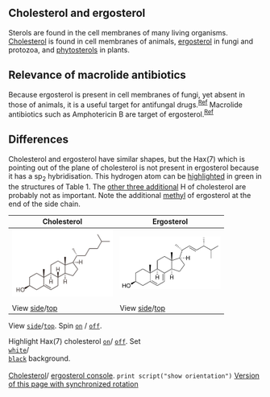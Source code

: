 ## Cholesterol and ergosterol

Sterols are found in the cell membranes of many living organisms. [Cholesterol](https://en.wikipedia.org/wiki/Cholesterol) is found in cell membranes of animals, [ergosterol](https://en.wikipedia.org/wiki/Ergosterol) in fungi and protozoa, and [phytosterols](https://en.wikipedia.org/wiki/Phytosterol) in plants.

## Relevance of macrolide antibiotics

Because ergosterol is present in cell membranes of fungi, yet absent in those of animals, it is a useful target for antifungal drugs.<sup>[Ref](https://en.wikipedia.org/wiki/Ergosterol#Target_for_antifungal_drugs)</sup> Macrolide antibiotics such as Amphotericin B are target of ergosterol.<sup>[Ref](https://academic.oup.com/jac/article/49/suppl_1/7/2473430)</sup>

## Differences

Cholesterol and ergosterol have similar shapes, but the Hax(7) which is pointing out of the plane of cholesterol is not present in ergosterol because it has a sp<sub>2</sub> hybridisation. This hydrogen atom can be <a href='javascript:jmolScript("select atomno = 41;color [0,255,0]", "A")'>highlighted</a> in green in the structures of Table 1. The <a href='javascript:jmolScript("select atomno = 30, atomno = 48, atomno = 50;color [0,127,127]", "A")'>other three additional</a> H of cholesterol are probably not as important. Note the additional <a href='javascript:jmolScript("select atomno = 65, atomno = 66, atomno = 67;color [127,127,0]", "B")'>methyl</a> of ergosterol at the end of the side chain.

<script type="text/javascript" src="src/JSmol.min.js"></script>
<script type="text/javascript">
    Info = {
    script: "set antialiasDisplay true;load $cholesterol;cartoon on;color cartoon structure;;rotate z 118.48; rotate y 117.66; rotate z -47.64;",
    width:350,      
    j2sPath: "src/j2s",   
    disableJ2SLoadMonitor: false,
    isableInitialConsole: true
}
 Info2 = {
    script: "set antialiasDisplay true;load $ergosterol;cartoon on;color cartoon structure;;rotate z 118.48; rotate y 117.66; rotate z -47.64;",
    width:350,      
    j2sPath: "src/j2s",   
    disableJ2SLoadMonitor: false,
    isableInitialConsole: true
}
document.getElementById("info").reset()
function sync() {
 var syncing = document.getElementById("drive").checked
 var s = (syncing ? "sync * on;sync * \"set syncMouse TRUE\"": "sync * off")
 //jmolScript(s, "A");
 Jmol.script(JmolAppletA,s);
}
</script>

| Cholesterol| Ergosterol|
|----------|---------------------|
| <center><img src="data/Cholesterol_2D.svg.png" alt="cholesterol" width="200" /></center> | <center><img src="data/Ergosterol_2D.svg.png" alt="ergosterol" width="200" /></center>  |
| <script>Jmol.getApplet("JmolAppletA",Info);</script> | <script>Jmol.getApplet("JmolAppletB",Info2);</script>                |
| View <a href='javascript:Jmol.script("JmolAppletA","reset; rotate z 33.34; rotate y 125.99; rotate z -67.45;select atomno = 41;color [0,255,0]")'>side</a>/<a href='javascript:Jmol.script("JmolAppletA","reset;rotate z 118.48; rotate y 117.66; rotate z -47.64;select atomno = 41;color [0,255,0]")'>top</a> | View <a href='javascript:Jmol.script("JmolAppletB","reset; rotate z -179.67; rotate y 93.62; rotate z -93.8;")'>side</a>/<a href='javascript:Jmol.script("JmolAppletB","reset; rotate z -113.86; rotate y 135.11; rotate z -93.93;")'>top</a> |///
View <code><a href='javascript:Jmol.script("JmolAppletA","reset; rotate z 33.34; rotate y 125.99; rotate z -67.45;select atomno = 41;color [0,255,0]");javascript:Jmol.script("JmolAppletB","reset; rotate z -179.67; rotate y 93.62; rotate z -93.8;")'>side</a></code>/<code><a href='javascript:jmolScript("reset;rotate z 118.48; rotate y 117.66; rotate z -47.64;select atomno = 41;color [0,255,0]", "A");javascript:Jmol.script("JmolAppletB","reset; rotate z -113.86; rotate y 135.11; rotate z -93.93;")'>top</a></code>.
Spin
<code><a href='javascript:Jmol.script("JmolAppletA","spin on");javascript:Jmol.script("JmolAppletB","spin on")'>on</a></code> /
<code><a href='javascript:jmolScript("spin off", "A");javascript:jmolScript("spin off", "B")'>off</a></code>.

Highlight Hax(7) cholesterol <code><a href='javascript:Jmol.script("JmolAppletA","select atomno = 41;color [0,255,0]")'>on</a></code>/
<code><a href='javascript:Jmol.script("JmolAppletA","select atomno = 41;color [255,255,255]")'>off</a></code>.
Set
<code><a href='javascript:Jmol.script("JmolAppletA","script APPLET * \"background white\"")'> white</a></code>/
<code><a href='javascript:Jmol.script("JmolAppletA","script APPLET * \"background black\"")'> black</a></code> background.
<br><br>
<a href='javascript:Jmol.script("JmolAppletA","console")'>Cholesterol</a>/
<a href='javascript:Jmol.script("JmolAppletB","console")'>ergosterol console</a>.
<code>print script("show orientation")</code>
[Version of this page with synchronized rotation](page2.html)
